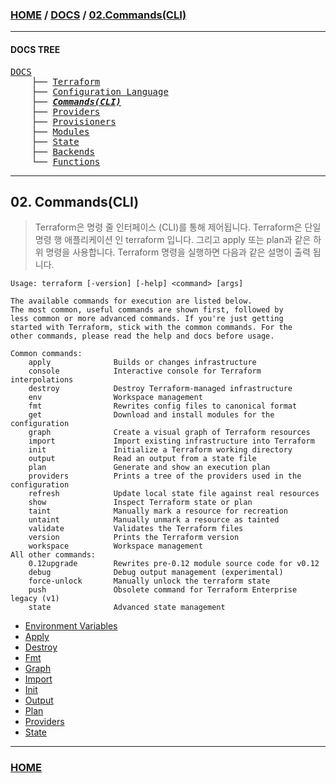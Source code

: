 ### [HOME](https://github.com/YGCHO-repo/Terraform/blob/main/README.md) / [DOCS](https://github.com/YGCHO-repo/Terraform/blob/main/DOCS/README.md) / [02.Commands(CLI)](<https://github.com/YGCHO-repo/Terraform/blob/main/DOCS/02_Commands(CLI)/README.md>)

---

#### DOCS TREE

<pre>
<a href = "https://github.com/YGCHO-repo/Terraform/blob/main/DOCS/README.md">DOCS</a>
    ├── <a href = "https://github.com/YGCHO-repo/Terraform/blob/main/DOCS/00_Terraform/README.md">Terraform</a>
    ├── <a href = "https://github.com/YGCHO-repo/Terraform/blob/main/DOCS/01_Configuration_Language/README.md">Configuration Language</a>
    ├── <a href ="https://github.com/YGCHO-repo/Terraform/blob/main/DOCS/02_Commands(CLI)/README.md"><i><b>Commands(CLI)</b></i></a>
    ├── <a href = "https://github.com/YGCHO-repo/Terraform/blob/main/DOCS/03_Providers/README.md">Providers</a>
    ├── <a href = "https://github.com/YGCHO-repo/Terraform/blob/main/DOCS/04_Provisioners/README.md">Provisioners</a>
    ├── <a href = "https://github.com/YGCHO-repo/Terraform/blob/main/DOCS/05_Modules/README.md">Modules</a>
    ├── <a href = "https://github.com/YGCHO-repo/Terraform/blob/main/DOCS/06_State/README.md">State</a>
    ├── <a href = "https://github.com/YGCHO-repo/Terraform/blob/main/DOCS/07_Backends/README.md">Backends</a>
    └── <a href = "https://github.com/YGCHO-repo/Terraform/blob/main/DOCS/08_Functions/README.md">Functions</a>
</pre>

---

## 02. Commands(CLI)

> Terraform은 명령 줄 인터페이스 (CLI)를 통해 제어됩니다.
> Terraform은 단일 명령 행 애플리케이션 인 terraform 입니다. 그리고 apply 또는 plan과 같은 하위 명령을 사용합니다.
> Terraform 명령을 실행하면 다음과 같은 설명이 출력 됩니다.

```
Usage: terraform [-version] [-help] <command> [args]

The available commands for execution are listed below.
The most common, useful commands are shown first, followed by
less common or more advanced commands. If you're just getting
started with Terraform, stick with the common commands. For the
other commands, please read the help and docs before usage.

Common commands:
    apply              Builds or changes infrastructure
    console            Interactive console for Terraform interpolations
    destroy            Destroy Terraform-managed infrastructure
    env                Workspace management
    fmt                Rewrites config files to canonical format
    get                Download and install modules for the configuration
    graph              Create a visual graph of Terraform resources
    import             Import existing infrastructure into Terraform
    init               Initialize a Terraform working directory
    output             Read an output from a state file
    plan               Generate and show an execution plan
    providers          Prints a tree of the providers used in the configuration
    refresh            Update local state file against real resources
    show               Inspect Terraform state or plan
    taint              Manually mark a resource for recreation
    untaint            Manually unmark a resource as tainted
    validate           Validates the Terraform files
    version            Prints the Terraform version
    workspace          Workspace management
All other commands:
    0.12upgrade        Rewrites pre-0.12 module source code for v0.12
    debug              Debug output management (experimental)
    force-unlock       Manually unlock the terraform state
    push               Obsolete command for Terraform Enterprise legacy (v1)
    state              Advanced state management
```

- [Environment Variables](<https://github.com/YGCHO-repo/Terraform/blob/main/DOCS/02_Commands(CLI)/01_Environment_Variables/README.md>)
- [Apply](<https://github.com/YGCHO-repo/Terraform/blob/main/DOCS/02_Commands(CLI)/02_Apply/README.md>)
- [Destroy](<https://github.com/YGCHO-repo/Terraform/blob/main/DOCS/02_Commands(CLI)/03_Destroy/README.md>)
- [Fmt](<https://github.com/YGCHO-repo/Terraform/blob/main/DOCS/02_Commands(CLI)/04_FMT/README.md>)
- [Graph](<https://github.com/YGCHO-repo/Terraform/blob/main/DOCS/02_Commands(CLI)/05_Graph/README.md>)
- [Import](<https://github.com/YGCHO-repo/Terraform/blob/main/DOCS/02_Commands(CLI)/06_Import/README.md>)
- [Init](<https://github.com/YGCHO-repo/Terraform/blob/main/DOCS/02_Commands(CLI)/07_Init/README.md>)
- [Output](<https://github.com/YGCHO-repo/Terraform/blob/main/DOCS/02_Commands(CLI)/08_Output/README.md>)
- [Plan](<https://github.com/YGCHO-repo/Terraform/blob/main/DOCS/02_Commands(CLI)/09_Plan/README.md>)
- [Providers](<https://github.com/YGCHO-repo/Terraform/blob/main/DOCS/02_Commands(CLI)/10_Providers/README.md>)
- [State](<https://github.com/YGCHO-repo/Terraform/blob/main/DOCS/02_Commands(CLI)/11_State/README.md>)

---

### [HOME](https://github.com/YGCHO-repo/Terraform/blob/main/README.md)
